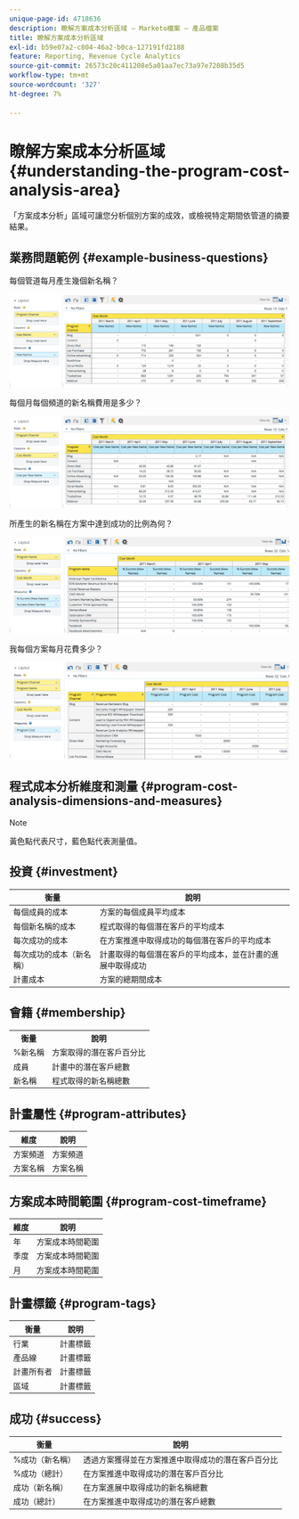 ```yaml
---
unique-page-id: 4718636
description: 瞭解方案成本分析區域 — Marketo檔案 — 產品檔案
title: 瞭解方案成本分析區域
exl-id: b59e07a2-c804-46a2-b0ca-127191fd2188
feature: Reporting, Revenue Cycle Analytics
source-git-commit: 26573c20c411208e5a01aa7ec73a97e7208b35d5
workflow-type: tm+mt
source-wordcount: '327'
ht-degree: 7%

---
```


# 瞭解方案成本分析區域 {#understanding-the-program-cost-analysis-area}

「方案成本分析」區域可讓您分析個別方案的成效，或檢視特定期間依管道的摘要結果。

## 業務問題範例 {#example-business-questions}

每個管道每月產生幾個新名稱？

![](assets/image2015-5-6-14-3a13-3a47.png)

每個月每個頻道的新名稱費用是多少？

![](assets/image2015-5-6-14-3a16-3a28.png)

所產生的新名稱在方案中達到成功的比例為何？

![](assets/image2015-5-6-14-3a31-3a15.png)

我每個方案每月花費多少？

![](assets/image2015-5-6-14-3a36-3a34.png)

## 程式成本分析維度和測量 {#program-cost-analysis-dimensions-and-measures}

>[!NOTE]
>
>黃色點代表尺寸，藍色點代表測量值。

## 投資 {#investment}

| 衡量 | 說明 |
|---|---|
| 每個成員的成本 | 方案的每個成員平均成本 |
| 每個新名稱的成本 | 程式取得的每個潛在客戶的平均成本 |
| 每次成功的成本 | 在方案推進中取得成功的每個潛在客戶的平均成本 |
| 每次成功的成本（新名稱） | 計畫取得的每個潛在客戶的平均成本，並在計畫的進展中取得成功 |
| 計畫成本 | 方案的總期間成本 |

## 會籍 {#membership}

<table>
 <tbody>
  <tr>
   <th>衡量</th>
   <th>說明</th>
  </tr>
  <tr>
   <td>%新名稱</td>
   <td>方案取得的潛在客戶百分比</td>
  </tr>
  <tr>
   <td>成員</td>
   <td>計畫中的潛在客戶總數</td>
  </tr>
  <tr>
   <td>新名稱</td>
   <td>程式取得的新名稱總數</td>
  </tr>
 </tbody>
</table>

## 計畫屬性 {#program-attributes}

| 維度 | 說明 |
|---|---|
| 方案頻道 | 方案頻道 |
| 方案名稱 | 方案名稱 |

## 方案成本時間範圍 {#program-cost-timeframe}

| 維度 | 說明 |
|---|---|
| 年 | 方案成本時間範圍 |
| 季度 | 方案成本時間範圍 |
| 月 | 方案成本時間範圍 |

## 計畫標籤 {#program-tags}

| 衡量 | 說明 |
|---|---|
| 行業 | 計畫標籤 |
| 產品線 | 計畫標籤 |
| 計畫所有者 | 計畫標籤 |
| 區域 | 計畫標籤 |

## 成功 {#success}

| 衡量 | 說明 |
|---|---|
| %成功（新名稱） | 透過方案獲得並在方案推進中取得成功的潛在客戶百分比 |
| %成功（總計） | 在方案推進中取得成功的潛在客戶百分比 |
| 成功（新名稱） | 在方案進展中取得成功的新名稱總數 |
| 成功（總計） | 在方案推進中取得成功的潛在客戶總數 |
